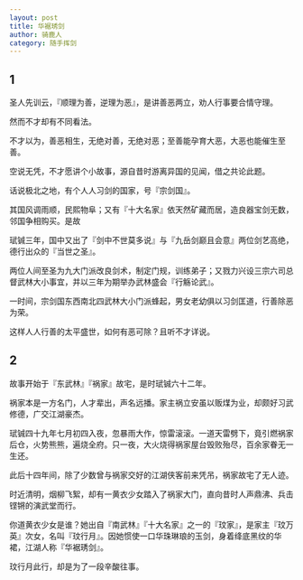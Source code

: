 ```yaml
---
layout: post
title: 华裾琇剑
author: 骑鹿人
category: 随手挥剑
---
```


## 1

圣人先训云，『顺理为善，逆理为恶』，是讲善恶两立，劝人行事要合情守理。

然而不才却有不同看法。

不才以为，善恶相生，无绝对善，无绝对恶；至善能孕育大恶，大恶也能催生至善。

空说无凭，不才愿讲个小故事，源自昔时游离异国的见闻，借之共论此题。

话说极北之地，有个人人习剑的国家，号『宗剑国』。

其国风调雨顺，民熙物阜；又有『十大名家』依天然矿藏而居，造良器宝剑无数，邻国争相购买。是故

珷铖三年，国中又出了『剑中不世莫多说』与『九岳剑巅且会意』两位剑艺高绝，德行出众的『当世之圣』。

两位人间至圣为九大门派改良剑术，制定门规，训练弟子；又戮力兴设三宗六司总督武林大小事宜，并以三年为期举办武林盛会『行觞论武』。

一时间，宗剑国东西南北四武林大小门派蜂起，男女老幼俱以习剑匡道，行善除恶为荣。

这样人人行善的太平盛世，如何有恶可除？且听不才详说。

## 2

故事开始于『东武林』『祸家』故宅，是时珷铖六十二年。

祸家本是一方名门，人才辈出，声名远播。家主祸立安虽以贩煤为业，却颇好习武修德，广交江湖豪杰。

珷铖四十九年七月初四入夜，忽暴雨大作，惊雷滚滚。一道天雷劈下，竟引燃祸家后仓，火势熊熊，遍烧全府。只一夜，大火烧得祸家屋台毁败殆尽，百余家眷无一生还。

此后十四年间，除了少数曾与祸家交好的江湖侠客前来凭吊，祸家故宅了无人迹。

时近清明，烟柳飞絮，却有一黄衣少女踏入了祸家大门，直向昔时人声鼎沸、兵击铿锵的演武堂而行。

你道黄衣少女是谁？她出自『南武林』『十大名家』之一的『玟家』，是家主『玟万英』次女，名叫『玟行月』。因她惯使一口华珠琳琅的玉剑，身着绛底黑纹的华裙，江湖人称『华裾琇剑』。

玟行月此行，却是为了一段辛酸往事。
